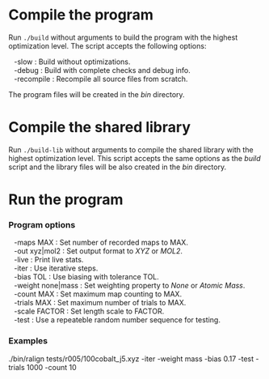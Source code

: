 Compile the program
===================

Run `./build` without arguments to build the program with the highest
optimization level. The script accepts the following options:

&ensp; -slow : Build without optimizations.  
&ensp; -debug : Build with complete checks and debug info.  
&ensp; -recompile : Recompile all source files from scratch.  

The program files will be created in the *bin* directory.

Compile the shared library
==========================

Run `./build-lib` without arguments to compile the shared library with the
highest optimization level. This script accepts the same options as the *build*
script and the library files will be also created in the *bin* directory.

Run the program
===============

### Program options

&ensp; -maps MAX : Set number of recorded maps to MAX.  
&ensp; -out xyz|mol2 : Set output format to *XYZ* or *MOL2*.  
&ensp; -live : Print live stats.  
&ensp; -iter : Use iterative steps.  
&ensp; -bias TOL : Use biasing with tolerance TOL.  
&ensp; -weight none|mass : Set weighting property to *None* or *Atomic Mass*.  
&ensp; -count MAX : Set maximum map counting to MAX.  
&ensp; -trials MAX : Set maximum number of trials to MAX.  
&ensp; -scale FACTOR : Set length scale to FACTOR.  
&ensp; -test : Use a repeateble random number sequence for testing.  
 
### Examples
 
./bin/ralign tests/r005/100cobalt_j5.xyz -iter -weight mass -bias 0.17 -test -trials 1000 -count 10
